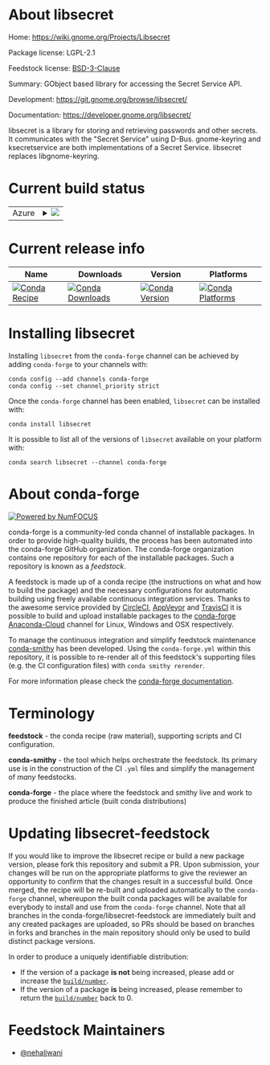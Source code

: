About libsecret
===============

Home: https://wiki.gnome.org/Projects/Libsecret

Package license: LGPL-2.1

Feedstock license: [BSD-3-Clause](https://github.com/conda-forge/libsecret-feedstock/blob/master/LICENSE.txt)

Summary: GObject based library for accessing the Secret Service API.

Development: https://git.gnome.org/browse/libsecret/

Documentation: https://developer.gnome.org/libsecret/

libsecret is a library for storing and retrieving passwords and other
secrets. It communicates with the "Secret Service" using D-Bus.
gnome-keyring and ksecretservice are both implementations of a Secret
Service. libsecret replaces libgnome-keyring.


Current build status
====================


<table>
    
  <tr>
    <td>Azure</td>
    <td>
      <details>
        <summary>
          <a href="https://dev.azure.com/conda-forge/feedstock-builds/_build/latest?definitionId=4811&branchName=master">
            <img src="https://dev.azure.com/conda-forge/feedstock-builds/_apis/build/status/libsecret-feedstock?branchName=master">
          </a>
        </summary>
        <table>
          <thead><tr><th>Variant</th><th>Status</th></tr></thead>
          <tbody><tr>
              <td>linux_64</td>
              <td>
                <a href="https://dev.azure.com/conda-forge/feedstock-builds/_build/latest?definitionId=4811&branchName=master">
                  <img src="https://dev.azure.com/conda-forge/feedstock-builds/_apis/build/status/libsecret-feedstock?branchName=master&jobName=linux&configuration=linux_64_" alt="variant">
                </a>
              </td>
            </tr><tr>
              <td>linux_aarch64</td>
              <td>
                <a href="https://dev.azure.com/conda-forge/feedstock-builds/_build/latest?definitionId=4811&branchName=master">
                  <img src="https://dev.azure.com/conda-forge/feedstock-builds/_apis/build/status/libsecret-feedstock?branchName=master&jobName=linux&configuration=linux_aarch64_" alt="variant">
                </a>
              </td>
            </tr><tr>
              <td>linux_ppc64le</td>
              <td>
                <a href="https://dev.azure.com/conda-forge/feedstock-builds/_build/latest?definitionId=4811&branchName=master">
                  <img src="https://dev.azure.com/conda-forge/feedstock-builds/_apis/build/status/libsecret-feedstock?branchName=master&jobName=linux&configuration=linux_ppc64le_" alt="variant">
                </a>
              </td>
            </tr><tr>
              <td>osx_64</td>
              <td>
                <a href="https://dev.azure.com/conda-forge/feedstock-builds/_build/latest?definitionId=4811&branchName=master">
                  <img src="https://dev.azure.com/conda-forge/feedstock-builds/_apis/build/status/libsecret-feedstock?branchName=master&jobName=osx&configuration=osx_64_" alt="variant">
                </a>
              </td>
            </tr><tr>
              <td>osx_arm64</td>
              <td>
                <a href="https://dev.azure.com/conda-forge/feedstock-builds/_build/latest?definitionId=4811&branchName=master">
                  <img src="https://dev.azure.com/conda-forge/feedstock-builds/_apis/build/status/libsecret-feedstock?branchName=master&jobName=osx&configuration=osx_arm64_" alt="variant">
                </a>
              </td>
            </tr>
          </tbody>
        </table>
      </details>
    </td>
  </tr>
</table>

Current release info
====================

| Name | Downloads | Version | Platforms |
| --- | --- | --- | --- |
| [![Conda Recipe](https://img.shields.io/badge/recipe-libsecret-green.svg)](https://anaconda.org/conda-forge/libsecret) | [![Conda Downloads](https://img.shields.io/conda/dn/conda-forge/libsecret.svg)](https://anaconda.org/conda-forge/libsecret) | [![Conda Version](https://img.shields.io/conda/vn/conda-forge/libsecret.svg)](https://anaconda.org/conda-forge/libsecret) | [![Conda Platforms](https://img.shields.io/conda/pn/conda-forge/libsecret.svg)](https://anaconda.org/conda-forge/libsecret) |

Installing libsecret
====================

Installing `libsecret` from the `conda-forge` channel can be achieved by adding `conda-forge` to your channels with:

```
conda config --add channels conda-forge
conda config --set channel_priority strict
```

Once the `conda-forge` channel has been enabled, `libsecret` can be installed with:

```
conda install libsecret
```

It is possible to list all of the versions of `libsecret` available on your platform with:

```
conda search libsecret --channel conda-forge
```


About conda-forge
=================

[![Powered by
NumFOCUS](https://img.shields.io/badge/powered%20by-NumFOCUS-orange.svg?style=flat&colorA=E1523D&colorB=007D8A)](https://numfocus.org)

conda-forge is a community-led conda channel of installable packages.
In order to provide high-quality builds, the process has been automated into the
conda-forge GitHub organization. The conda-forge organization contains one repository
for each of the installable packages. Such a repository is known as a *feedstock*.

A feedstock is made up of a conda recipe (the instructions on what and how to build
the package) and the necessary configurations for automatic building using freely
available continuous integration services. Thanks to the awesome service provided by
[CircleCI](https://circleci.com/), [AppVeyor](https://www.appveyor.com/)
and [TravisCI](https://travis-ci.com/) it is possible to build and upload installable
packages to the [conda-forge](https://anaconda.org/conda-forge)
[Anaconda-Cloud](https://anaconda.org/) channel for Linux, Windows and OSX respectively.

To manage the continuous integration and simplify feedstock maintenance
[conda-smithy](https://github.com/conda-forge/conda-smithy) has been developed.
Using the ``conda-forge.yml`` within this repository, it is possible to re-render all of
this feedstock's supporting files (e.g. the CI configuration files) with ``conda smithy rerender``.

For more information please check the [conda-forge documentation](https://conda-forge.org/docs/).

Terminology
===========

**feedstock** - the conda recipe (raw material), supporting scripts and CI configuration.

**conda-smithy** - the tool which helps orchestrate the feedstock.
                   Its primary use is in the construction of the CI ``.yml`` files
                   and simplify the management of *many* feedstocks.

**conda-forge** - the place where the feedstock and smithy live and work to
                  produce the finished article (built conda distributions)


Updating libsecret-feedstock
============================

If you would like to improve the libsecret recipe or build a new
package version, please fork this repository and submit a PR. Upon submission,
your changes will be run on the appropriate platforms to give the reviewer an
opportunity to confirm that the changes result in a successful build. Once
merged, the recipe will be re-built and uploaded automatically to the
`conda-forge` channel, whereupon the built conda packages will be available for
everybody to install and use from the `conda-forge` channel.
Note that all branches in the conda-forge/libsecret-feedstock are
immediately built and any created packages are uploaded, so PRs should be based
on branches in forks and branches in the main repository should only be used to
build distinct package versions.

In order to produce a uniquely identifiable distribution:
 * If the version of a package **is not** being increased, please add or increase
   the [``build/number``](https://docs.conda.io/projects/conda-build/en/latest/resources/define-metadata.html#build-number-and-string).
 * If the version of a package **is** being increased, please remember to return
   the [``build/number``](https://docs.conda.io/projects/conda-build/en/latest/resources/define-metadata.html#build-number-and-string)
   back to 0.

Feedstock Maintainers
=====================

* [@nehaljwani](https://github.com/nehaljwani/)

